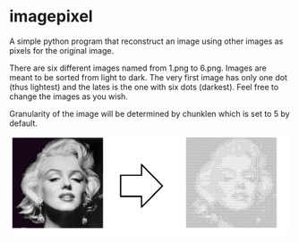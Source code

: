 # imagepixel
A simple python program that reconstruct an image using other images as pixels for the original image.

There are six different images named from 1.png to 6.png. Images are meant to be sorted from light to dark. The very first image has only one dot (thus lightest) and the lates is the one with six dots (darkest).
Feel free to change the images as you wish.

Granularity of the image will be determined by chunklen which is set to 5 by default.


![sample input output](https://github.com/pharhadnadi/imagepixel/blob/master/inputoutput.png)
